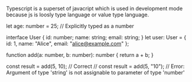 Typescript is a superset of javacript which is used in development mode because js is loosly type language or value type language.


<!-- Static Typing -->
let age: number = 25; // Explicitly typed as a number


<!-- interface -->

interface User {
  id: number;
  name: string;
  email: string;
}
let user: User = { id: 1, name: "Alice", email: "alice@example.com" };


<!-- function -->

function add(a: number, b: number): number {
  return a + b;
}

const result = add(5, 10); // Correct
// const result = add(5, "10"); // Error: Argument of type 'string' is not assignable to parameter of type 'number'

